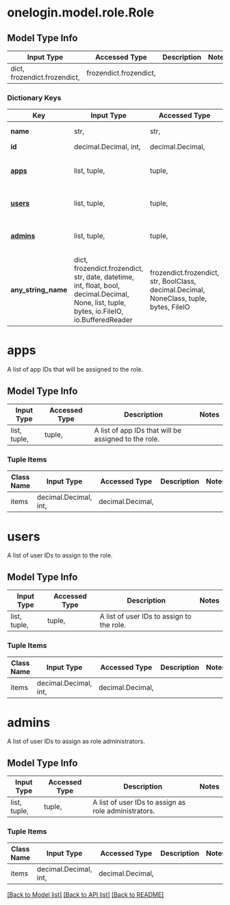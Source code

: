 # onelogin.model.role.Role

## Model Type Info
Input Type | Accessed Type | Description | Notes
------------ | ------------- | ------------- | -------------
dict, frozendict.frozendict,  | frozendict.frozendict,  |  | 

### Dictionary Keys
Key | Input Type | Accessed Type | Description | Notes
------------ | ------------- | ------------- | ------------- | -------------
**name** | str,  | str,  | The name of the role. | 
**id** | decimal.Decimal, int,  | decimal.Decimal,  | Role ID | [optional] 
**[apps](#apps)** | list, tuple,  | tuple,  | A list of app IDs that will be assigned to the role. | [optional] 
**[users](#users)** | list, tuple,  | tuple,  | A list of user IDs to assign to the role. | [optional] 
**[admins](#admins)** | list, tuple,  | tuple,  | A list of user IDs to assign as role administrators. | [optional] 
**any_string_name** | dict, frozendict.frozendict, str, date, datetime, int, float, bool, decimal.Decimal, None, list, tuple, bytes, io.FileIO, io.BufferedReader | frozendict.frozendict, str, BoolClass, decimal.Decimal, NoneClass, tuple, bytes, FileIO | any string name can be used but the value must be the correct type | [optional]

# apps

A list of app IDs that will be assigned to the role.

## Model Type Info
Input Type | Accessed Type | Description | Notes
------------ | ------------- | ------------- | -------------
list, tuple,  | tuple,  | A list of app IDs that will be assigned to the role. | 

### Tuple Items
Class Name | Input Type | Accessed Type | Description | Notes
------------- | ------------- | ------------- | ------------- | -------------
items | decimal.Decimal, int,  | decimal.Decimal,  |  | 

# users

A list of user IDs to assign to the role.

## Model Type Info
Input Type | Accessed Type | Description | Notes
------------ | ------------- | ------------- | -------------
list, tuple,  | tuple,  | A list of user IDs to assign to the role. | 

### Tuple Items
Class Name | Input Type | Accessed Type | Description | Notes
------------- | ------------- | ------------- | ------------- | -------------
items | decimal.Decimal, int,  | decimal.Decimal,  |  | 

# admins

A list of user IDs to assign as role administrators.

## Model Type Info
Input Type | Accessed Type | Description | Notes
------------ | ------------- | ------------- | -------------
list, tuple,  | tuple,  | A list of user IDs to assign as role administrators. | 

### Tuple Items
Class Name | Input Type | Accessed Type | Description | Notes
------------- | ------------- | ------------- | ------------- | -------------
items | decimal.Decimal, int,  | decimal.Decimal,  |  | 

[[Back to Model list]](../../README.md#documentation-for-models) [[Back to API list]](../../README.md#documentation-for-api-endpoints) [[Back to README]](../../README.md)


